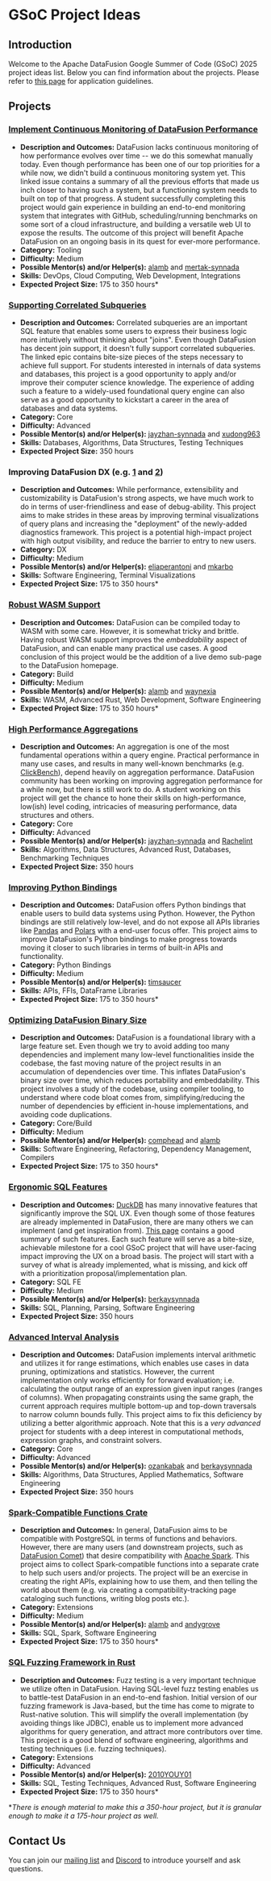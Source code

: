 
# GSoC Project Ideas

## Introduction

Welcome to the Apache DataFusion Google Summer of Code (GSoC) 2025 project ideas list. Below you can find information about the projects. Please refer to [this page](https://datafusion.apache.org/contributor-guide/gsoc_application_guidelines.html) for application guidelines.

## Projects

### [Implement Continuous Monitoring of DataFusion Performance](https://github.com/apache/datafusion/issues/5504)

- **Description and Outcomes:** DataFusion lacks continuous monitoring of how performance evolves over time -- we do this somewhat manually today. Even though performance has been one of our top priorities for a while now, we didn't build a continuous monitoring system yet. This linked issue contains a summary of all the previous efforts that made us inch closer to having such a system, but a functioning system needs to built on top of that progress. A student successfully completing this project would gain experience in building an end-to-end monitoring system that integrates with GitHub, scheduling/running benchmarks on some sort of a cloud infrastructure, and building a versatile web UI to expose the results. The outcome of this project will benefit Apache DataFusion on an ongoing basis in its quest for ever-more performance.
- **Category:** Tooling
- **Difficulty:** Medium
- **Possible Mentor(s) and/or Helper(s):** [alamb](https://github.com/alamb) and [mertak-synnada](https://github.com/mertak-synnada)
- **Skills:** DevOps, Cloud Computing, Web Development, Integrations
- **Expected Project Size:** 175 to 350 hours*

### [Supporting Correlated Subqueries](https://github.com/apache/datafusion/issues/5483)

- **Description and Outcomes:** Correlated subqueries are an important SQL feature that enables some users to express their business logic more intuitively without thinking about "joins". Even though DataFusion has decent join support, it doesn't fully support correlated subqueries. The linked epic contains bite-size pieces of the steps necessary to achieve full support. For students interested in internals of data systems and databases, this project is a good opportunity to apply and/or improve their computer science knowledge. The experience of adding such a feature to a widely-used foundational query engine can also serve as a good opportunity to kickstart a career in the area of databases and data systems.
- **Category:** Core
- **Difficulty:** Advanced
- **Possible Mentor(s) and/or Helper(s):** [jayzhan-synnada](https://github.com/jayzhan-synnada) and [xudong963](https://github.com/xudong963)
- **Skills:** Databases, Algorithms, Data Structures, Testing Techniques
- **Expected Project Size:** 350 hours

### Improving DataFusion DX (e.g. [1](https://github.com/apache/datafusion/issues/9371) and [2](https://github.com/apache/datafusion/issues/14429))

- **Description and Outcomes:** While performance, extensibility and customizability is DataFusion's strong aspects, we have much work to do in terms of user-friendliness and ease of debug-ability. This project aims to make strides in these areas by improving terminal visualizations of query plans and increasing the "deployment" of the newly-added diagnostics framework. This project is a potential high-impact project with high output visibility, and reduce the barrier to entry to new users.
- **Category:** DX
- **Difficulty:** Medium
- **Possible Mentor(s) and/or Helper(s):** [eliaperantoni](https://github.com/eliaperantoni) and [mkarbo](https://github.com/mkarbo)
- **Skills:** Software Engineering, Terminal Visualizations
- **Expected Project Size:** 175 to 350 hours*

### [Robust WASM Support](https://github.com/apache/datafusion/issues/13815)

- **Description and Outcomes:** DataFusion can be compiled today to WASM with some care. However, it is somewhat tricky and brittle. Having robust WASM support improves the *embeddability* aspect of DataFusion, and can enable many practical use cases. A good conclusion of this project would be the addition of a live demo sub-page to the DataFusion homepage.
- **Category:** Build
- **Difficulty:** Medium
- **Possible Mentor(s) and/or Helper(s):** [alamb](https://github.com/alamb) and [waynexia](https://github.com/waynexia)
- **Skills:** WASM, Advanced Rust, Web Development, Software Engineering
- **Expected Project Size:** 175 to 350 hours*

### [High Performance Aggregations](https://github.com/apache/datafusion/issues/7000)

- **Description and Outcomes:** An aggregation is one of the most fundamental operations within a query engine. Practical performance in many use cases, and results in many well-known benchmarks (e.g. [ClickBench](https://benchmark.clickhouse.com/)), depend heavily on aggregation performance. DataFusion community has been working on improving aggregation performance for a while now, but there is still work to do. A student working on this project will get the chance to hone their skills on high-performance, low(ish) level coding, intricacies of measuring performance, data structures and others.
- **Category:** Core
- **Difficulty:** Advanced
- **Possible Mentor(s) and/or Helper(s):** [jayzhan-synnada](https://github.com/jayzhan-synnada) and [Rachelint](https://github.com/Rachelint)
- **Skills:** Algorithms, Data Structures, Advanced Rust, Databases, Benchmarking Techniques
- **Expected Project Size:** 350 hours

### [Improving Python Bindings](https://github.com/apache/datafusion-python)

- **Description and Outcomes:** DataFusion offers Python bindings that enable users to build data systems using Python. However, the Python bindings are still relatively low-level, and do not expose all APIs libraries like [Pandas](https://pandas.pydata.org/) and [Polars](https://pola.rs/) with a end-user focus offer. This project aims to improve DataFusion's Python bindings to make progress towards moving it closer to such libraries in terms of built-in APIs and functionality.
- **Category:** Python Bindings
- **Difficulty:** Medium
- **Possible Mentor(s) and/or Helper(s):** [timsaucer](https://github.com/timsaucer)
- **Skills:** APIs, FFIs, DataFrame Libraries
- **Expected Project Size:** 175 to 350 hours*

### [Optimizing DataFusion Binary Size](https://github.com/apache/datafusion/issues/13816)

- **Description and Outcomes:** DataFusion is a foundational library with a large feature set. Even though we try to avoid adding too many dependencies and implement many low-level functionalities inside the codebase, the fast moving nature of the project results in an accumulation of dependencies over time. This inflates DataFusion's binary size over time, which reduces portability and embeddability. This project involves a study of the codebase, using compiler tooling, to understand where code bloat comes from, simplifying/reducing the number of dependencies by efficient in-house implementations, and avoiding code duplications.
- **Category:** Core/Build
- **Difficulty:** Medium
- **Possible Mentor(s) and/or Helper(s):** [comphead](https://github.com/comphead) and [alamb](https://github.com/alamb)
- **Skills:** Software Engineering, Refactoring, Dependency Management, Compilers
- **Expected Project Size:** 175 to 350 hours*

### [Ergonomic SQL Features](https://github.com/apache/datafusion/issues/14514)

- **Description and Outcomes:** [DuckDB](https://duckdb.org/) has many innovative features that significantly improve the SQL UX. Even though some of those features are already implemented in DataFusion, there are many others we can implement (and get inspiration from). [This page](https://duckdb.org/docs/sql/dialect/friendly_sql.html) contains a good summary of such features. Each such feature will serve as a bite-size, achievable milestone for a cool GSoC project that will have user-facing impact improving the UX on a broad basis. The project will start with a survey of what is already implemented, what is missing, and kick off with a prioritization proposal/implementation plan.
- **Category:** SQL FE
- **Difficulty:** Medium
- **Possible Mentor(s) and/or Helper(s):** [berkaysynnada](https://github.com/berkaysynnada)
- **Skills:** SQL, Planning, Parsing, Software Engineering
- **Expected Project Size:** 350 hours

### [Advanced Interval Analysis](https://github.com/apache/datafusion/issues/14515)

- **Description and Outcomes:** DataFusion implements interval arithmetic and utilizes it for range estimations, which enables use cases in data pruning, optimizations and statistics. However, the current implementation only works efficiently for forward evaluation; i.e. calculating the output range of an expression given input ranges (ranges of columns). When propagating constraints using the same graph, the current approach requires multiple bottom-up and top-down traversals to narrow column bounds fully. This project aims to fix this deficiency by utilizing a better algorithmic approach. Note that this is a *very advanced* project for students with a deep interest in computational methods, expression graphs, and constraint solvers.
- **Category:** Core
- **Difficulty:** Advanced
- **Possible Mentor(s) and/or Helper(s):** [ozankabak](https://github.com/ozankabak) and [berkaysynnada](https://github.com/berkaysynnada)
- **Skills:** Algorithms, Data Structures, Applied Mathematics, Software Engineering
- **Expected Project Size:** 350 hours

### [Spark-Compatible Functions Crate](https://github.com/apache/datafusion/issues/5600)

- **Description and Outcomes:** In general, DataFusion aims to be compatible with PostgreSQL in terms of functions and behaviors. However, there are many users (and downstream projects, such as [DataFusion Comet](https://datafusion.apache.org/comet/)) that desire compatibility with [Apache Spark](https://spark.apache.org/). This project aims to collect Spark-compatible functions into a separate crate to help such users and/or projects. The project will be an exercise in creating the right APIs, explaining how to use them, and then telling the world about them (e.g. via creating a compatibility-tracking page cataloging such functions, writing blog posts etc.).
- **Category:** Extensions
- **Difficulty:** Medium
- **Possible Mentor(s) and/or Helper(s):** [alamb](https://github.com/alamb) and [andygrove](https://github.com/andygrove)
- **Skills:** SQL, Spark, Software Engineering
- **Expected Project Size:** 175 to 350 hours*

### [SQL Fuzzing Framework in Rust](https://github.com/apache/datafusion/issues/14535)

- **Description and Outcomes:** Fuzz testing is a very important technique we utilize often in DataFusion. Having SQL-level fuzz testing enables us to battle-test DataFusion in an end-to-end fashion. Initial version of our fuzzing framework is Java-based, but the time has come to migrate to Rust-native solution. This will simplify the overall implementation (by avoiding things like JDBC), enable us to implement more advanced algorithms for query generation, and attract more contributors over time. This project is a good blend of software engineering, algorithms and testing techniques (i.e. fuzzing techniques).
- **Category:** Extensions
- **Difficulty:** Advanced
- **Possible Mentor(s) and/or Helper(s):** [2010YOUY01](https://github.com/2010YOUY01)
- **Skills:** SQL, Testing Techniques, Advanced Rust, Software Engineering
- **Expected Project Size:** 175 to 350 hours*

**There is enough material to make this a 350-hour project, but it is granular enough to make it a 175-hour project as well.*

## Contact Us

You can join our [mailing list](mailto:dev%40datafusion.apache.org) and [Discord](https://discord.gg/Q9eh6S2T) to introduce yourself and ask questions.
